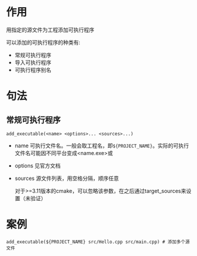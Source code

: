 # 作用
用指定的源文件为工程添加可执行程序

可以添加的可执行程序的种类有:
- 常规可执行程序
- 导入可执行程序
- 可执行程序别名

# 句法
## 常规可执行程序
```
add_executable(<name> <options>... <sources>...)
```
- name
    可执行文件名。一般会取工程名，即`${PROJECT_NAME}`。实际的可执行文件名可能因不同平台变成<name.exe>或<name>
- options
    见官方文档
- sources
    源文件列表，用空格分隔，顺序任意

    对于>=3.11版本的cmake，可以忽略该参数，在之后通过target_sources来设置（未验证）

# 案例
```
add_executable(${PROJECT_NAME} src/Hello.cpp src/main.cpp) # 添加多个源文件
```